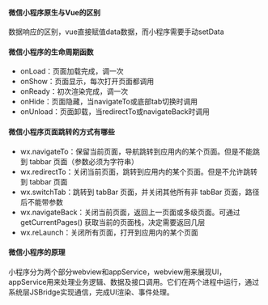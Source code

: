 #### 微信小程序原生与Vue的区别

数据响应的区别，vue直接赋值data数据，而小程序需要手动setData

#### 微信小程序的生命周期函数

- onLoad：页面加载完成，调一次
- onShow：页面显示，每次打开页面都调用
- onReady：初次渲染完成，调一次
- onHide：页面隐藏，当navigateTo或底部tab切换时调用
- onUnload：页面卸载，当redirectTo或navigateBack时调用

#### 微信小程序页面跳转的方式有哪些

- wx.navigateTo：保留当前页面，导航跳转到应用内的某个页面。但是不能跳到 tabbar 页面（参数必须为字符串）
- wx.redirectTo：关闭当前页面，跳转到应用内的某个页面。但是不允许跳转到 tabbar 页面
- wx.switchTab：跳转到 tabBar 页面，并关闭其他所有非 tabBar 页面，路径后不能带参数
- wx.navigateBack：关闭当前页面，返回上一页面或多级页面。可通过 getCurrentPages() 获取当前的页面栈，决定需要返回几层
- wx.reLaunch：关闭所有页面，打开到应用内的某个页面

#### 微信小程序的原理

小程序分为两个部分webview和appService，webview用来展现UI，appService用来处理业务逻辑、数据及接口调用。它们在两个进程中运行，通过系统层JSBridge实现通信，完成UI渲染、事件处理。